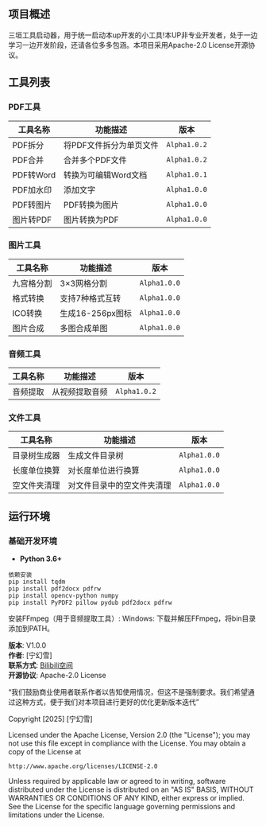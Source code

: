 ## 项目概述
三垣工具启动器，用于统一启动本up开发的小工具!本UP非专业开发者，处于一边学习一边开发阶段，还请各位多多包涵。本项目采用Apache-2.0 License开源协议。
## 工具列表
### PDF工具
| 工具名称 | 功能描述 | 版本 |
|---------|---------|---------|
| PDF拆分 | 将PDF文件拆分为单页文件 | `Alpha1.0.2` |
| PDF合并 | 合并多个PDF文件 | `Alpha1.0.2` |
| PDF转Word | 转换为可编辑Word文档 | `Alpha1.0.1` |
| PDF加水印 | 添加文字 | `Alpha1.0.0` |
| PDF转图片 | PDF转换为图片 | `Alpha1.0.0` |
| 图片转PDF | 图片转换为PDF | `Alpha1.0.0` |

### 图片工具
| 工具名称 | 功能描述 | 版本 |
|---------|---------|---------|
| 九宫格分割 | 3×3网格分割 | `Alpha1.0.0` |
| 格式转换 | 支持7种格式互转 | `Alpha1.0.0` |
| ICO转换 | 生成16-256px图标 | `Alpha1.0.0` |
| 图片合成 | 多图合成单图 | `Alpha1.0.0` |

### 音频工具
| 工具名称 | 功能描述 | 版本 |
|---------|---------|---------|
| 音频提取 | 从视频提取音频 | `Alpha1.0.2` |

### 文件工具
| 工具名称 | 功能描述 | 版本 |
|---------|---------|---------|
| 目录树生成器 | 生成文件目录树 | `Alpha1.0.0` |
| 长度单位换算 | 对长度单位进行换算 | `Alpha1.0.0` | 
| 空文件夹清理 | 对文件目录中的空文件夹清理 | `Alpha1.0.0` |


## 运行环境
### 基础开发环境
- **Python 3.6+**
```
依赖安装
pip install tqdm
pip install pdf2docx pdfrw
pip install opencv-python numpy
pip install PyPDF2 pillow pydub pdf2docx pdfrw 
```
安装FFmpeg（用于音频提取工具）:
Windows: 下载并解压FFmpeg，将bin目录添加到PATH。

**版本**: V1.0.0  
**作者**: [宁幻雪]   
**联系方式**: [Bilibili空间](https://space.bilibili.com/556216088)  
**开源协议**: Apache-2.0 License

“我们鼓励商业使用者联系作者以告知使用情况，但这不是强制要求。我们希望通过这种方式，便于我们对本项目进行更好的优化更新版本迭代”

Copyright [2025] [宁幻雪]

Licensed under the Apache License, Version 2.0 (the "License"); you may not use this file except in compliance with the License. You may obtain a copy of the License at

    http://www.apache.org/licenses/LICENSE-2.0

Unless required by applicable law or agreed to in writing, software distributed under the License is distributed on an "AS IS" BASIS, WITHOUT WARRANTIES OR CONDITIONS OF ANY KIND, either express or implied.
See the License for the specific language governing permissions and limitations under the License.
